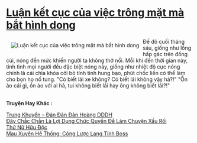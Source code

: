 <a href="https://utruyen.com/luan-ket-cuc-cua-viec-trong-mat-ma-bat-hinh-dong/19502/" title="Luận kết cục của việc trông mặt mà bắt hình dong"><h1>Luận kết cục của việc trông mặt mà bắt hình dong</h1></a><div style="display:table"><img align="right" style="float: left; padding: 10px;" src="https://utruyen.com/images/story/200x260/luan-ket-cuc-cua-viec-trong-mat-ma-bat-hinh-dong.jpg" alt="Luận kết cục của việc trông mặt mà bắt hình dong">Đế đô cuối tháng sáu, giống như lồng hấp gác trên đống củi, nóng đến mức khiến người ta không thở nổi. Mỗi khi đến thời gian này, tính tình mọi người đều đặc biệt nóng nảy, giống như nhiệt độ cực nóng chính là cái chìa khóa cởi bỏ tính tình hung bạo, phút chốc liền có thể làm cho bọn họ nổ tung.
"Có biết lái xe không? Có biết lái không vậy hả?!"
"Ồn ào cái gì, ồn ào với ai hả, tui không biết lái hay ông không biết lái?!"</div><p><br><b>Truyện Hay Khác :</b></p><a href="https://utruyen.com/trung-khuyen-dan-dan-dan-hoang-dddh/19487/" alt="Trung Khuyển – Đản Đản Đản Hoàng DDDH">Trung Khuyển – Đản Đản Đản Hoàng DDDH</a><br/><a href="https://github.com/quanluxury/ngontinh_sac/tree/master/truyenhay/24638/" alt="Đây Chắc Chắn Là Lợi Dụng Chức Quyền Để Làm Chuyện Xấu Rồi">Đây Chắc Chắn Là Lợi Dụng Chức Quyền Để Làm Chuyện Xấu Rồi</a><br/><a href="https://truyenhot2020.wordpress.com/2019/12/11/thu-nu-huu-doc/" alt="Thứ Nữ Hữu Độc">Thứ Nữ Hữu Độc</a><br/><a href="https://github.com/quanluxury/truyenhot/tree/master/truyenhay/17060/" alt="Mau Xuyên Hệ Thống: Công Lược Lang Tính Boss">Mau Xuyên Hệ Thống: Công Lược Lang Tính Boss</a><br/>